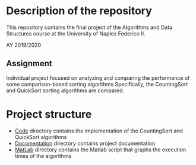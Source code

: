# Description of the repository

This repository contains the final project of the Algorithms and Data Structures course at the University of Naples Federico II.

AY 2019/2020

## Assignment

Individual project focused on analyzing and comparing the performance of some comparison-based sorting algorithms Specifically, the CountingSort and QuickSort sorting algorithms are compared.

# Project structure

- [Code](/Code) directory contains the implementation of the CountingSort and QuickSort algorithms
- [Documentation](/Documentation) directory contains project documentation
- [MatLab](/MatLab) directory contains the Matlab script that graphs the execution times of the algorithms
